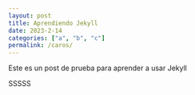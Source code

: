 ```yaml
---
layout: post
title: Aprendiendo Jekyll
date: 2023-2-14
categories: ["a", "b", "c"]
permalink: /caros/
---
```


Este es un post de prueba para aprender a usar Jekyll

SSSSS